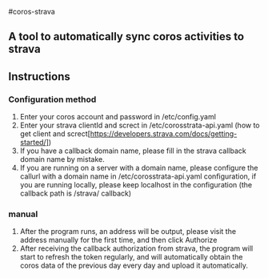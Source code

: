 #coros-strava
## A tool to automatically sync coros activities to strava

## Instructions
### Configuration method
1. Enter your coros account and password in /etc/config.yaml
2. Enter your strava clientId and screct in /etc/corosstrata-api.yaml (how to get client and screct[https://developers.strava.com/docs/getting-started/])
3. If you have a callback domain name, please fill in the strava callback domain name by mistake.
3. If you are running on a server with a domain name, please configure the callurl with a domain name in /etc/corosstrata-api.yaml configuration, if you are running locally, please keep localhost in the configuration (the callback path is /strava/ callback)

### manual
1. After the program runs, an address will be output, please visit the address manually for the first time, and then click Authorize
2. After receiving the callback authorization from strava, the program will start to refresh the token regularly, and will automatically obtain the coros data of the previous day every day and upload it automatically.


